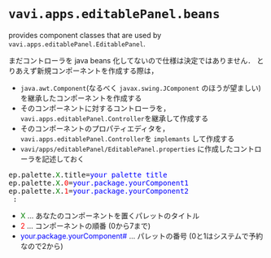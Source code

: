 # `vavi.apps.editablePanel.beans`

provides component classes that are used by `vavi.apps.editablePanel.EditablePanel`.

まだコントローラを java beans 化してないので仕様は決定ではありません．
とりあえず新規コンポーネントを作成する際は，

* `java.awt.Component`(なるべく `javax.swing.JComponent` のほうが望ましい)を継承したコンポーネントを作成する
* そのコンポーネントに対するコントローラを，`vavi.apps.editablePanel.Controller`を継承して作成する
* そのコンポーネントのプロパティエディタを，`vavi.apps.editablePanel.Controller`を `implemants` して作成する
* `vavi/apps/editablePanel/EditablePanel.properties` に作成したコントローラを記述しておく
<pre>
ep.palette.<font color=green>X</font>.title=<font color=blue>your palette title</font>
ep.palette.<font color=green>X</font>.<font color=red>0</font>=<font color=blue>your.package.yourComponent1</font>
ep.palette.<font color=green>X</font>.<font color=red>1</font>=<font color=blue>your.package.yourComponent2</font>
 :
</pre>
* <font color=green>X</font> ... あなたのコンポーネントを置くパレットのタイトル
* <font color=red>2</font> ... コンポーネントの順番 (0から7まで)
* <font color=blue>your.package.yourComponent#</font> ... パレットの番号 (0と1はシステムで予約なので2から)
